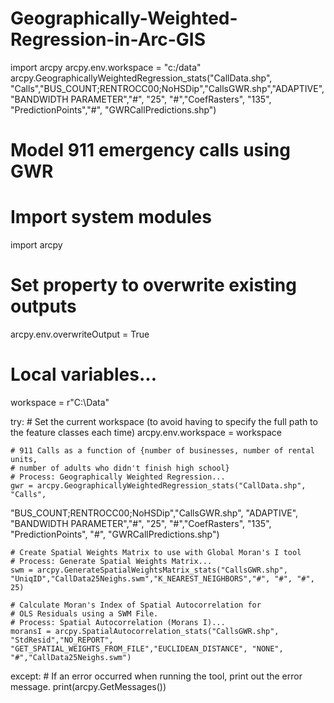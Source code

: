 # Geographically-Weighted-Regression-in-Arc-GIS

import arcpy
arcpy.env.workspace = "c:/data"
arcpy.GeographicallyWeightedRegression_stats("CallData.shp", "Calls","BUS_COUNT;RENTROCC00;NoHSDip","CallsGWR.shp","ADAPTIVE", "BANDWIDTH PARAMETER","#", "25", "#","CoefRasters", "135", "PredictionPoints","#", "GWRCallPredictions.shp")


# Model 911 emergency calls using GWR

# Import system modules
import arcpy

# Set property to overwrite existing outputs
arcpy.env.overwriteOutput = True

# Local variables...
workspace = r"C:\Data"

try:
    # Set the current workspace (to avoid having to specify the full path to the feature classes each time)
    arcpy.env.workspace = workspace

    # 911 Calls as a function of {number of businesses, number of rental units,
    # number of adults who didn't finish high school}
    # Process: Geographically Weighted Regression... 
    gwr = arcpy.GeographicallyWeightedRegression_stats("CallData.shp", "Calls", 
"BUS_COUNT;RENTROCC00;NoHSDip","CallsGWR.shp", "ADAPTIVE", "BANDWIDTH PARAMETER","#", "25", "#","CoefRasters", "135", "PredictionPoints", "#", "GWRCallPredictions.shp")


    # Create Spatial Weights Matrix to use with Global Moran's I tool
    # Process: Generate Spatial Weights Matrix... 
    swm = arcpy.GenerateSpatialWeightsMatrix_stats("CallsGWR.shp", "UniqID","CallData25Neighs.swm","K_NEAREST_NEIGHBORS","#", "#", "#", 25) 
                        
    # Calculate Moran's Index of Spatial Autocorrelation for 
    # OLS Residuals using a SWM File.  
    # Process: Spatial Autocorrelation (Morans I)...      
    moransI = arcpy.SpatialAutocorrelation_stats("CallsGWR.shp", "StdResid","NO_REPORT", "GET_SPATIAL_WEIGHTS_FROM_FILE","EUCLIDEAN_DISTANCE", "NONE", "#","CallData25Neighs.swm")

except:
    # If an error occurred when running the tool, print out the error message.
    print(arcpy.GetMessages())


